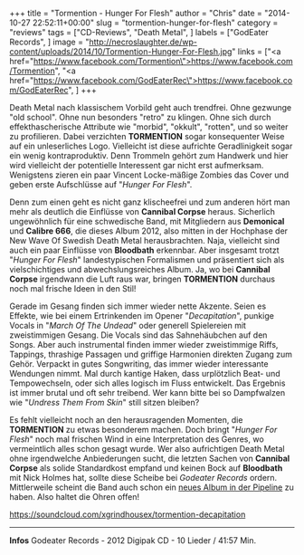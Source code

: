 +++
title = "Tormention - Hunger For Flesh"
author = "Chris"
date = "2014-10-27 22:52:11+00:00"
slug = "tormention-hunger-for-flesh"
category = "reviews"
tags = ["CD-Reviews", "Death Metal", ]
labels = ["GodEater Records", ]
image = "http://necroslaughter.de/wp-content/uploads/2014/10/Tormention-Hunger-For-Flesh.jpg"
links = ["<a href=\"https://www.facebook.com/Tormention\">https://www.facebook.com/Tormention</a>", "<a href=\"https://www.facebook.com/GodEaterRec\">https://www.facebook.com/GodEaterRec</a>", ]
+++

Death Metal nach klassischem Vorbild geht auch trendfrei. Ohne gezwunge "old school". Ohne nun besonders "retro" zu klingen. Ohne sich durch effekthascherische Attribute wie "morbid", "okkult", "rotten", und so weiter zu profilieren. Dabei verzichten **TORMENTION** sogar konsequenter Weise auf ein unleserliches Logo. Vielleicht ist diese aufrichte Geradlinigkeit sogar ein wenig kontraproduktiv. Denn Trommeln gehört zum Handwerk und hier wird vielleicht der potentielle Interessent gar nicht erst aufmerksam. Wenigstens zieren ein paar Vincent Locke-mäßige Zombies das Cover und geben erste Aufschlüsse auf "_Hunger For Flesh_".

Denn zum einen geht es nicht ganz klischeefrei und zum anderen hört man mehr als deutlich die Einflüsse von **Cannibal Corpse** heraus. Sicherlich ungewöhnlich für eine schwedische Band, mit Mitgliedern aus **Demonical** und **Calibre 666**, die dieses Album 2012, also mitten in der Hochphase der New Wave Of Swedish Death Metal herausbrachten. Naja, vielleicht sind auch ein paar Einflüsse von **Bloodbath** erkennbar. Aber insgesamt trotzt "_Hunger For Flesh_" landestypischen Formalismen und präsentiert sich als vielschichtiges und abwechslungsreiches Album. Ja, wo bei **Cannibal Corpse** irgendwann die Luft raus war, bringen **TORMENTION** durchaus noch mal frische Ideen in den Stil!

Gerade im Gesang finden sich immer wieder nette Akzente. Seien es Effekte, wie bei einem Ertrinkenden im Opener "_Decapitation_", punkige Vocals in "_March Of The Undead_" oder generell Spielereien mit zweistimmigen Gesang. Die Vocals sind das Sahnehäubchen auf den Songs. Aber auch instrumental finden immer wieder zweistimmige Riffs, Tappings, thrashige Passagen und griffige Harmonien direkten Zugang zum Gehör. Verpackt in gutes Songwriting, das immer wieder interessante Wendungen nimmt. Mal durch kantige Haken, dass urplötzlich Beat- und Tempowechseln, oder sich alles logisch im Fluss entwickelt. Das Ergebnis ist immer brutal und oft sehr treibend. Wer kann bitte bei so Dampfwalzen wie "_Undress Them From Skin_" still sitzen bleiben?

Es fehlt vielleicht noch an den herausragenden Momenten, die **TORMENTION** zu etwas besonderem machen. Doch bringt "_Hunger For Flesh_" noch mal frischen Wind in eine Interpretation des Genres, wo vermeintlich alles schon gesagt wurde. Wer also aufrichtigen Death Metal ohne irgendwelche Anbiederungen sucht, die letzten Sachen von **Cannibal Corpse** als solide Standardkost empfand und keinen Bock auf **Bloodbath** mit Nick Holmes hat, sollte diese Scheibe bei _Godeater Records_ ordern. Mittlerweile scheint die Band auch schon ein <a href="https://www.facebook.com/Tormention/posts/830203533713085">neues Album in der Pipeline</a> zu haben. Also haltet die Ohren offen!

https://soundcloud.com/xgrindhousex/tormention-decapitation



---
**Infos**
Godeater Records - 2012
Digipak CD - 10 Lieder / 41:57 Min.
